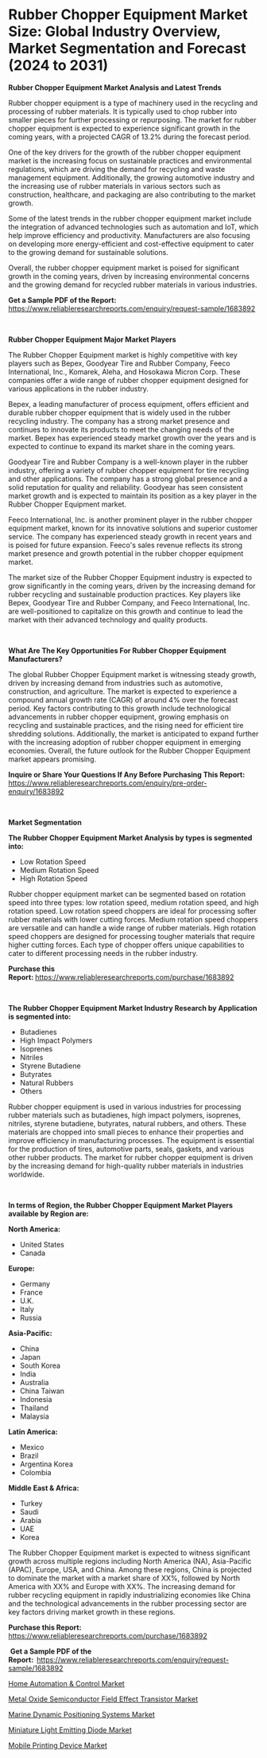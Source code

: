 <p><h1>Rubber Chopper Equipment Market Size: Global Industry Overview, Market Segmentation and Forecast (2024 to 2031)</h1></p><p><strong>Rubber Chopper Equipment Market Analysis and Latest Trends</strong></p>
<p><p>Rubber chopper equipment is a type of machinery used in the recycling and processing of rubber materials. It is typically used to chop rubber into smaller pieces for further processing or repurposing. The market for rubber chopper equipment is expected to experience significant growth in the coming years, with a projected CAGR of 13.2% during the forecast period. </p><p>One of the key drivers for the growth of the rubber chopper equipment market is the increasing focus on sustainable practices and environmental regulations, which are driving the demand for recycling and waste management equipment. Additionally, the growing automotive industry and the increasing use of rubber materials in various sectors such as construction, healthcare, and packaging are also contributing to the market growth.</p><p>Some of the latest trends in the rubber chopper equipment market include the integration of advanced technologies such as automation and IoT, which help improve efficiency and productivity. Manufacturers are also focusing on developing more energy-efficient and cost-effective equipment to cater to the growing demand for sustainable solutions.</p><p>Overall, the rubber chopper equipment market is poised for significant growth in the coming years, driven by increasing environmental concerns and the growing demand for recycled rubber materials in various industries.</p></p>
<p><strong>Get a Sample PDF of the Report:&nbsp;</strong> <a href="https://www.reliableresearchreports.com/enquiry/request-sample/1683892">https://www.reliableresearchreports.com/enquiry/request-sample/1683892</a></p>
<p>&nbsp;</p>
<p><strong>Rubber Chopper Equipment Major Market Players</strong></p>
<p><p>The Rubber Chopper Equipment market is highly competitive with key players such as Bepex, Goodyear Tire and Rubber Company, Feeco International, Inc., Komarek, Aleha, and Hosokawa Micron Corp. These companies offer a wide range of rubber chopper equipment designed for various applications in the rubber industry.</p><p>Bepex, a leading manufacturer of process equipment, offers efficient and durable rubber chopper equipment that is widely used in the rubber recycling industry. The company has a strong market presence and continues to innovate its products to meet the changing needs of the market. Bepex has experienced steady market growth over the years and is expected to continue to expand its market share in the coming years.</p><p>Goodyear Tire and Rubber Company is a well-known player in the rubber industry, offering a variety of rubber chopper equipment for tire recycling and other applications. The company has a strong global presence and a solid reputation for quality and reliability. Goodyear has seen consistent market growth and is expected to maintain its position as a key player in the Rubber Chopper Equipment market.</p><p>Feeco International, Inc. is another prominent player in the rubber chopper equipment market, known for its innovative solutions and superior customer service. The company has experienced steady growth in recent years and is poised for future expansion. Feeco's sales revenue reflects its strong market presence and growth potential in the rubber chopper equipment market.</p><p>The market size of the Rubber Chopper Equipment industry is expected to grow significantly in the coming years, driven by the increasing demand for rubber recycling and sustainable production practices. Key players like Bepex, Goodyear Tire and Rubber Company, and Feeco International, Inc. are well-positioned to capitalize on this growth and continue to lead the market with their advanced technology and quality products.</p></p>
<p>&nbsp;</p>
<p><strong>What Are The Key Opportunities For Rubber Chopper Equipment Manufacturers?</strong></p>
<p><p>The global Rubber Chopper Equipment market is witnessing steady growth, driven by increasing demand from industries such as automotive, construction, and agriculture. The market is expected to experience a compound annual growth rate (CAGR) of around 4% over the forecast period. Key factors contributing to this growth include technological advancements in rubber chopper equipment, growing emphasis on recycling and sustainable practices, and the rising need for efficient tire shredding solutions. Additionally, the market is anticipated to expand further with the increasing adoption of rubber chopper equipment in emerging economies. Overall, the future outlook for the Rubber Chopper Equipment market appears promising.</p></p>
<p><strong>Inquire or Share Your Questions If Any Before Purchasing This Report:</strong> <a href="https://www.reliableresearchreports.com/enquiry/pre-order-enquiry/1683892">https://www.reliableresearchreports.com/enquiry/pre-order-enquiry/1683892</a></p>
<p>&nbsp;</p>
<p><strong>Market Segmentation</strong></p>
<p><strong>The Rubber Chopper Equipment Market Analysis by types is segmented into:</strong></p>
<p><ul><li>Low Rotation Speed</li><li>Medium Rotation Speed</li><li>High Rotation Speed</li></ul></p>
<p><p>Rubber chopper equipment market can be segmented based on rotation speed into three types: low rotation speed, medium rotation speed, and high rotation speed. Low rotation speed choppers are ideal for processing softer rubber materials with lower cutting forces. Medium rotation speed choppers are versatile and can handle a wide range of rubber materials. High rotation speed choppers are designed for processing tougher materials that require higher cutting forces. Each type of chopper offers unique capabilities to cater to different processing needs in the rubber industry.</p></p>
<p><strong>Purchase this Report:&nbsp;</strong><a href="https://www.reliableresearchreports.com/purchase/1683892">https://www.reliableresearchreports.com/purchase/1683892</a></p>
<p>&nbsp;</p>
<p><strong>The Rubber Chopper Equipment Market Industry Research by Application is segmented into:</strong></p>
<p><ul><li>Butadienes</li><li>High Impact Polymers</li><li>Isoprenes</li><li>Nitriles</li><li>Styrene Butadiene</li><li>Butyrates</li><li>Natural Rubbers</li><li>Others</li></ul></p>
<p><p>Rubber chopper equipment is used in various industries for processing rubber materials such as butadienes, high impact polymers, isoprenes, nitriles, styrene butadiene, butyrates, natural rubbers, and others. These materials are chopped into small pieces to enhance their properties and improve efficiency in manufacturing processes. The equipment is essential for the production of tires, automotive parts, seals, gaskets, and various other rubber products. The market for rubber chopper equipment is driven by the increasing demand for high-quality rubber materials in industries worldwide.</p></p>
<p>&nbsp;</p>
<p><strong>In terms of Region, the Rubber Chopper Equipment Market Players available by Region are:</strong></p>
<p>
    <p> <strong> North America: </strong>
        <ul>
            <li>United States</li>
            <li>Canada</li>
        </ul>
        </p> 
    <p> <strong> Europe: </strong>
        <ul>
            <li>Germany</li>
            <li>France</li>
            <li>U.K.</li>
            <li>Italy</li>
            <li>Russia</li>
        </ul>
        </p> 
    <p> <strong> Asia-Pacific: </strong>
        <ul>
            <li>China</li>
            <li>Japan</li>
            <li>South Korea</li>
            <li>India</li>
            <li>Australia</li>
            <li>China Taiwan</li>
            <li>Indonesia</li>
            <li>Thailand</li>
            <li>Malaysia</li>
        </ul>
        </p> 
    <p> <strong> Latin America: </strong>
        <ul>
            <li>Mexico</li>
            <li>Brazil</li>
            <li>Argentina Korea</li>
            <li>Colombia</li>
        </ul>
        </p> 
    <p> <strong> Middle East & Africa: </strong>
        <ul>
            <li>Turkey</li>
            <li>Saudi</li>
            <li>Arabia</li>
            <li>UAE</li>
            <li>Korea</li>
        </ul>
    </p>
    </p>
<p><p>The Rubber Chopper Equipment market is expected to witness significant growth across multiple regions including North America (NA), Asia-Pacific (APAC), Europe, USA, and China. Among these regions, China is projected to dominate the market with a market share of XX%, followed by North America with XX% and Europe with XX%. The increasing demand for rubber recycling equipment in rapidly industrializing economies like China and the technological advancements in the rubber processing sector are key factors driving market growth in these regions.</p></p>
<p><strong>Purchase this Report: </strong><a href="https://www.reliableresearchreports.com/purchase/1683892">https://www.reliableresearchreports.com/purchase/1683892</a></p>
<p>&nbsp;<strong>Get a Sample PDF of the Report:&nbsp;&nbsp;</strong><a href="https://www.reliableresearchreports.com/enquiry/request-sample/1683892">https://www.reliableresearchreports.com/enquiry/request-sample/1683892</a></p>
<p><strong></strong></p>
<p><p><a href="https://github.com/peachesmcdowel1/Market-Research-Report-List-1/blob/main/home-automation-control-market.md">Home Automation & Control Market</a></p><p><a href="https://medium.com/@margaretlee84/metal-oxide-semiconductor-field-effect-transistor-market-trends-forecast-and-competitive-36b3a5c594ed">Metal Oxide Semiconductor Field Effect Transistor Market</a></p><p><a href="https://github.com/edytherolanlouisejk1miz0wig/Market-Research-Report-List-1/blob/main/marine-dynamic-positioning-systems-market.md">Marine Dynamic Positioning Systems Market</a></p><p><a href="https://medium.com/@margaretlee84/miniature-light-emitting-diode-market-size-reveals-the-best-marketing-channels-in-global-industry-7ec3c5af2935">Miniature Light Emitting Diode Market</a></p><p><a href="https://medium.com/@andrewhills1925/mobile-printing-device-market-report-reveals-the-latest-trends-and-growth-opportunities-of-this-fe930f287579">Mobile Printing Device Market</a></p></p>